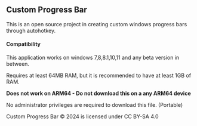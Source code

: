 ## Custom Progress Bar
This is an open source project in creating custom windows progress bars through autohotkey. 
#### Compatibility
This application works on windows 7,8,8.1,10,11 and any beta version in between.

Requires at least 64MB RAM, but it is recommended to have at least 1GB of RAM.



__Does not work on ARM64 - Do not download this on a any ARM64 device__

No administrator privileges are required to download this file.
(Portable)



Custom Progress Bar © 2024 is licensed under CC BY-SA 4.0 
